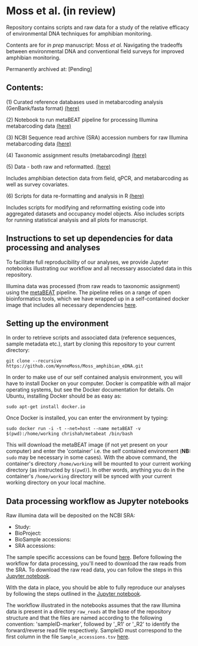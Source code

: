 # Moss et al. (in review)
Repository contains scripts and raw data for a study of the relative efficacy of environmental DNA techniques for amphibian monitoring.

Contents are for *in prep* manuscript: Moss *et al.* Navigating the tradeoffs between environmental DNA and conventional field surveys for improved amphibian monitoring.

Permanently archived at: [Pending]

##  Contents:
(1) Curated reference databases used in metabarcoding analysis (GenBank/fasta format) [(here)](https://github.com/WynneMoss/Moss_amphibian_eDNA/tree/main/01_reference_database)

(2) Notebook to run metaBEAT pipeline for processing Illumina metabarcoding data
[(here)](https://github.com/WynneMoss/Moss_amphibian_eDNA/tree/main/02_metaBEAT)

(3) NCBI Sequence read archive (SRA) accession numbers for raw Illumina metabarcoding data 
[(here)](https://github.com/WynneMoss/Moss_amphibian_eDNA/tree/main/03_raw_reads)

(4) Taxonomic assignment results (metabarcoding)  [(here)](https://github.com/WynneMoss/Moss_amphibian_eDNA/tree/main/04_taxonomic_assignment)

(5) Data - both raw and reformatted. 
[(here)](https://github.com/WynneMoss/Moss_amphibian_eDNA/tree/main/05_data)

Includes amphibian detection data from field, qPCR, and metabarcoding as well as survey covariates.

(6) Scripts for data re-formatting and analysis in R
[(here)](https://github.com/WynneMoss/Moss_amphibian_eDNA/tree/main/06_scripts)

Includes scripts for modifying and reformatting existing code into aggregated datasets and occupancy model objects.
Also includes scripts for running statistical analysis and all plots for manuscript.


## Instructions to set up dependencies for data processing and analyses

To facilitate full reproducibility of our analyses, we provide Jupyter notebooks illustrating our workflow and all necessary associated data in this repository.

Illumina data was processed (from raw reads to taxonomic assignment) using the [metaBEAT](https://github.com/HullUni-bioinformatics/metaBEAT) pipeline. The pipeline relies on a range of open bioinformatics tools, which we have wrapped up in a self-contained docker image that includes all necessary dependencies [here](https://hub.docker.com/r/chrishah/metabeat/).


## Setting up the environment

In order to retrieve scripts and associated data (reference sequences, sample metadata etc.), start by cloning this repository to your current directory:

```
git clone --recursive https://github.com/WynneMoss/Moss_amphibian_eDNA.git
```

In order to make use of our self contained analysis environment, you will have to install Docker on your computer. Docker is compatible with all major operating systems, but see the Docker documentation for details. On Ubuntu, installing Docker should be as easy as:

```
sudo apt-get install docker.io
```

Once Docker is installed, you can enter the environment by typing:

```
sudo docker run -i -t --net=host --name metaBEAT -v $(pwd):/home/working chrishah/metabeat /bin/bash
```

This will download the metaBEAT image (if not yet present on your computer) and enter the 'container' i.e. the self contained environment (**NB:** ```sudo``` may be necessary in some cases). With the above command, the container's directory ```/home/working``` will be mounted to your current working directory (as instructed by ```$(pwd)```). In other words, anything you do in the container's ```/home/working``` directory will be synced with your current working directory on your local machine.


## Data processing workflow as Jupyter notebooks

Raw illumina data will be deposited on the NCBI SRA:
- Study: 
- BioProject: 
- BioSample accessions: 
- SRA accessions: 


The sample specific accessions can be found [here](https://github.com/WynneMoss/Moss_amphibian_eDNA/tree/main/03_raw_reads/Sample_accessions.tsv). Before following the workflow for data processing, you'll need to download the raw reads from the SRA. To download the raw read data, you can follow the steps in this [Jupyter notebook](https://github.com/WynneMoss/Moss_amphibian_eDNA/blob/main/03_raw_reads/How_to_download_from_SRA.ipynb).

With the data in place, you should be able to fully reproduce our analyses by following the steps outlined in the [Jupyter notebook](https://github.com/WynneMoss/Moss_amphibian_eDNA/blob/main/02_metaBEAT/CA_2018_pond_eDNA_metabarcoding_analysis.ipynb).

The workflow illustrated in the notebooks assumes that the raw Illumina data is present in a directory ```raw_reads``` at the base of the repository structure and that the files are named according to the following convention: 'sampleID-marker', followed by '_R1' or '_R2' to identify the forward/reverse read file respectively. SampleID must correspond to the first column in the file ```Sample_accessions.tsv``` [here](https://github.com/WynneMoss/Moss_amphibian_eDNA/tree/main/03_raw_reads/Sample_accessions.tsv).


